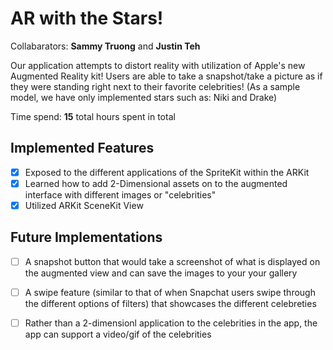 # AR with the Stars!

Collabarators: **Sammy Truong** and **Justin Teh**

Our application attempts to distort reality with utilization of Apple's new Augmented Reality kit!
Users are able to take a snapshot/take a picture as if they were standing right next to their favorite celebrities!
(As a sample model, we have only implemented stars such as: Niki and Drake)

Time spend: **15** total hours spent in total

## Implemented Features

- [x] Exposed to the different applications of the SpriteKit within the ARKit
- [x] Learned how to add 2-Dimensional assets on to the augmented interface with different images or "celebrities"
- [x] Utilized ARKit SceneKit View 

## Future Implementations

- [ ] A snapshot button that would take a screenshot of what is displayed on the augmented view and can save the images to your your gallery
- [ ] A swipe feature (similar to that of when Snapchat users swipe through the different options of filters) that showcases the different celebreties
- [ ] Rather than a 2-dimensionl application to the celebrities in the app, the app can support a video/gif of the celebrities



